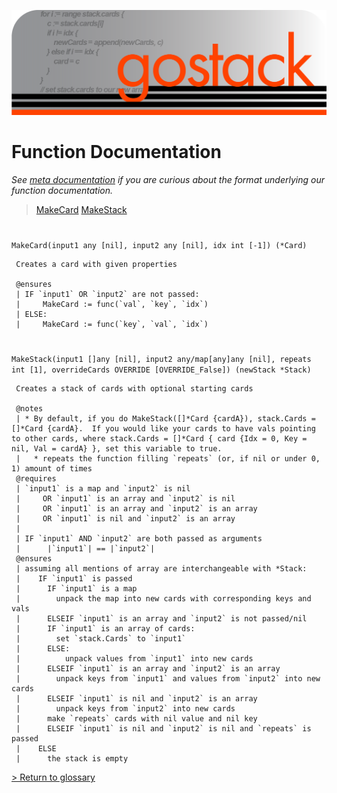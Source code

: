 ![Banner](../images/gostack_SmallerTransparent.png)

 <h1>Function Documentation</h1>

 *See [meta documentation](metaAPI.md) if you are curious about the format underlying our function documentation.*

 > [MakeCard](#MakeCard)
 > [MakeStack](#MakeStack)

 <h1 name = "MakeCard"></h1>

 `MakeCard(input1 any [nil], input2 any [nil], idx int [-1]) (*Card)`

```
 Creates a card with given properties
 
 @ensures
 | IF `input1` OR `input2` are not passed:
 |     MakeCard := func(`val`, `key`, `idx`)
 | ELSE:
 |     MakeCard := func(`key`, `val`, `idx`)
```

 <h1 name = "MakeStack"></h1>

 `MakeStack(input1 []any [nil], input2 any/map[any]any [nil], repeats int [1], overrideCards OVERRIDE [OVERRIDE_False]) (newStack *Stack)`

```
 Creates a stack of cards with optional starting cards
 
 @notes
 | * By default, if you do MakeStack([]*Card {cardA}), stack.Cards = []*Card {cardA}.  If you would like your cards to have vals pointing to other cards, where stack.Cards = []*Card { card {Idx = 0, Key = nil, Val = cardA} }, set this variable to true.
 |   * repeats the function filling `repeats` (or, if nil or under 0, 1) amount of times
 @requires
 | `input1` is a map and `input2` is nil
 |     OR `input1` is an array and `input2` is nil
 |     OR `input1` is an array and `input2` is an array
 |     OR `input1` is nil and `input2` is an array
 |
 | IF `input1` AND `input2` are both passed as arguments
 |      |`input1`| == |`input2`|
 @ensures
 | assuming all mentions of array are interchangeable with *Stack:
 |    IF `input1` is passed
 |      IF `input1` is a map
 |        unpack the map into new cards with corresponding keys and vals
 |      ELSEIF `input1` is an array and `input2` is not passed/nil
 | 	    IF `input1` is an array of cards:
 | 		  set `stack.Cards` to `input1`
 | 		ELSE:
 |          unpack values from `input1` into new cards
 |      ELSEIF `input1` is an array and `input2` is an array
 |        unpack keys from `input1` and values from `input2` into new cards
 |      ELSEIF `input1` is nil and `input2` is an array
 |        unpack keys from `input2` into new cards
 | 		make `repeats` cards with nil value and nil key
 | 		ELSEIF `input1` is nil and `input2` is nil and `repeats` is passed
 |    ELSE
 |      the stack is empty
```

 [> Return to glossary](../README.md)